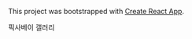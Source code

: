This project was bootstrapped with [Create React App](https://github.com/facebook/create-react-app).

픽사베이 갤러리
